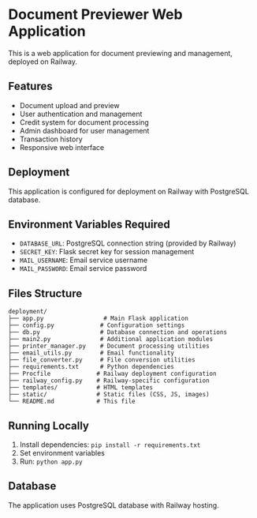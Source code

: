 # Document Previewer Web Application

This is a web application for document previewing and management, deployed on Railway.

## Features
- Document upload and preview
- User authentication and management
- Credit system for document processing
- Admin dashboard for user management
- Transaction history
- Responsive web interface

## Deployment
This application is configured for deployment on Railway with PostgreSQL database.

## Environment Variables Required
- `DATABASE_URL`: PostgreSQL connection string (provided by Railway)
- `SECRET_KEY`: Flask secret key for session management
- `MAIL_USERNAME`: Email service username
- `MAIL_PASSWORD`: Email service password

## Files Structure
```
deployment/
├── app.py                 # Main Flask application
├── config.py             # Configuration settings
├── db.py                 # Database connection and operations
├── main2.py              # Additional application modules
├── printer_manager.py    # Document processing utilities
├── email_utils.py        # Email functionality
├── file_converter.py     # File conversion utilities
├── requirements.txt      # Python dependencies
├── Procfile             # Railway deployment configuration
├── railway_config.py    # Railway-specific configuration
├── templates/           # HTML templates
├── static/              # Static files (CSS, JS, images)
└── README.md            # This file
```

## Running Locally
1. Install dependencies: `pip install -r requirements.txt`
2. Set environment variables
3. Run: `python app.py`

## Database
The application uses PostgreSQL database with Railway hosting.